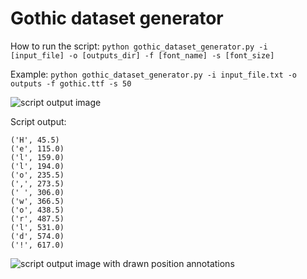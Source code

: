 # Gothic dataset generator

How to run the script:
``python gothic_dataset_generator.py -i [input_file] -o [outputs_dir] -f [font_name] -s [font_size]``

Example:
``python gothic_dataset_generator.py -i input_file.txt -o outputs -f gothic.ttf -s 50``

![script output image](https://github.com/xkissm00/gothic_dataset_generator/blob/master/image.png)

Script output:

``('H', 45.5)``  
``('e', 115.0)``  
``('l', 159.0)``  
``('l', 194.0)``  
``('o', 235.5)``  
``(',', 273.5)``  
``(' ', 306.0)``  
``('w', 366.5)``  
``('o', 438.5)``  
``('r', 487.5)``  
``('l', 531.0)``  
``('d', 574.0)``  
``('!', 617.0)``  

![script output image with drawn position annotations](https://github.com/xkissm00/gothic_dataset_generator/blob/master/image_annotated.png)
